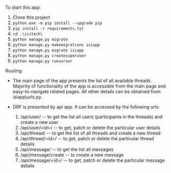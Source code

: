 To start this app:
1. Clone this project
2. `python.exe -m pip install --upgrade pip`
3. `pip install -r requirements.txt `
4. `cd .\isitech\`
5. `python manage.py migrate`
6. `python manage.py makemigrations isiapp`
7. `python manage.py migrate isiapp`
8. `python manage.py createsuperuser`
9. `python manage.py runserver`

Routing:
- The main page of the app presents the list of all available threads. 
Majority of functionality of the app is accessible from the main page and easy-to-navigate related pages. 
All other details can be obtained from isiapp\urls.py.
  
- DRF is presented by api app. It can be accessed by the following urls:
    1. /api/user/ -- to get the list all users (participants in the threads) and create a new user
    2. /api/user/\<id>/ -- to get, patch or delete the particular user details
    3. /api/thread/ -- to get the list of all threads and create a new thread
    4. /api/thread/\<id>/ -- to get, patch or delete the particular thread details
    5. /api/message/ -- to get the list all messages
    6. /api/message/create -- to create a new message
    7. /api/message/\<id>/ -- to get, patch or delete the particular message details
